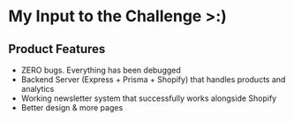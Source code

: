 # My Input to the Challenge >:)

## Product Features

- ZERO bugs. Everything has been debugged
- Backend Server (Express + Prisma + Shopify) that handles products and analytics
- Working newsletter system that successfully works alongside Shopify
- Better design & more pages
